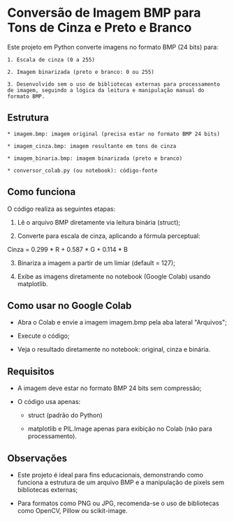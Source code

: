 
# Conversão de Imagem BMP para Tons de Cinza e Preto e Branco

Este projeto em Python converte imagens no formato BMP (24 bits) para:

    1. Escala de cinza (0 a 255)

    2. Imagem binarizada (preto e branco: 0 ou 255)

    3. Desenvolvido sem o uso de bibliotecas externas para processamento de imagem, seguindo a lógica da leitura e manipulação manual do formato BMP.

 ## Estrutura

    * imagem.bmp: imagem original (precisa estar no formato BMP 24 bits)

    * imagem_cinza.bmp: imagem resultante em tons de cinza

    * imagem_binaria.bmp: imagem binarizada (preto e branco)

    * conversor_colab.py (ou notebook): código-fonte

## Como funciona

O código realiza as seguintes etapas:

1.  Lê o arquivo BMP diretamente via leitura binária (struct);

2. Converte para escala de cinza, aplicando a fórmula perceptual:

Cinza = 0.299 * R + 0.587 * G + 0.114 * B

3. Binariza a imagem a partir de um limiar (default = 127);

4. Exibe as imagens diretamente no notebook (Google Colab) usando matplotlib.

## Como usar no Google Colab

* Abra o Colab e envie a imagem imagem.bmp pela aba lateral "Arquivos";

* Execute o código;

* Veja o resultado diretamente no notebook: original, cinza e binária.

## Requisitos

* A imagem deve estar no formato BMP 24 bits sem compressão;

* O código usa apenas:

    * struct (padrão do Python)

    * matplotlib e PIL.Image apenas para exibição no Colab (não para processamento).

## Observações

* Este projeto é ideal para fins educacionais, demonstrando como funciona a estrutura de um arquivo BMP e a manipulação de pixels sem bibliotecas externas;

* Para formatos como PNG ou JPG, recomenda-se o uso de bibliotecas como OpenCV, Pillow ou scikit-image.

